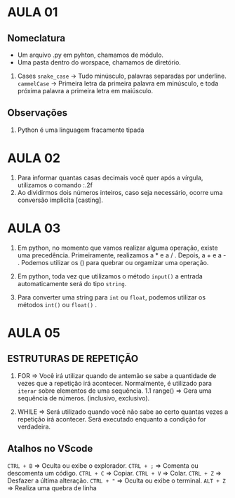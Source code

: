 # AULA 01

## Nomeclatura
- Um arquivo .py em pyhton, chamamos de módulo.
- Uma pasta dentro do worspace, chamamos de diretório.

1. Cases
``snake_case`` -> Tudo minúsculo, palavras separadas por underline.
``cammelCase`` -> Primeira letra da primeira palavra em minúsculo, e toda próxima palavra a primeira letra em maiúsculo.

## Observações
1. Python é uma linguagem fracamente tipada

# AULA 02

1. Para informar quantas casas decimais você quer após a vírgula, utilizamos o comando :.2f
2. Ao dividirmos dois números inteiros, caso seja necessário, ocorre uma conversão implicita [casting].

# AULA 03
1. Em python, no momento que vamos realizar alguma operação, existe uma precedência.
 Primeiramente, realizamos a * e a / . 
 Depois, a + e a - .
 Podemos utilizar os () para quebrar ou orgamizar uma operação.

 2. Em python, toda vez que utilizamos o método `input()` a entrada automaticamente será do tipo `string`.

 3. Para converter uma string para `int` ou `float`, podemos utilizar os métodos `int()` ou `float()` . 

# AULA 05 

## ESTRUTURAS DE REPETIÇÃO
1. FOR
=> Você irá utilizar quando de antemão se sabe a quantidade de vezes que a 
repetição irá acontecer. Normalmente, é utilizado para `iterar` sobre 
elementos de uma sequência.
1.1 range() => Gera uma sequência de números. (inclusivo, exclusivo).

2. WHILE
=> Será utilizado quando você não sabe ao certo quantas vezes a repetição irá acontecer. Será executado enquanto a condição for verdadeira.






## Atalhos no VScode
``CTRL + B`` => Oculta ou exibe o explorador.
``CTRL + ;`` => Comenta ou descomenta um código.
``CTRL + C`` => Copiar.
``CTRL + V`` => Colar.
``CTRL + Z`` => Desfazer a última alteração.
``CTRL + "`` => Oculta ou exibe o terminal.
``ALT + Z`` => Realiza uma quebra de linha

